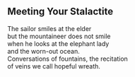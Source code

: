 Meeting Your Stalactite
-----------------------
The sailor smiles at the elder  
but the mountaineer does not smile  
when he looks at the elephant lady  
and the worn-out ocean.  
Conversations of fountains, the recitation  
of veins we call hopeful wreath.  
